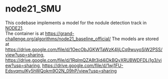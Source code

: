 # node21_SMU
This codebase implements a model for the nodule detection track in [NODE21](https://node21.grand-challenge.org/).  
The container is at https://grand-challenge.org/algorithms/node21_baseline_official/
 The models are stored at
https://drive.google.com/file/d/1OecObJGKWTaWzK4IjLCq9wuyoSiW2PSS/view?usp=sharing, 
https://drive.google.com/file/d/1RqlmQZA8t3id4iDkBQyXRUBWDFDLj1g3/view?usp=sharing,
https://drive.google.com/file/d/1wj1FU-EdsvqmulKy5hWQokm9O2N_09hP/view?usp=sharing
